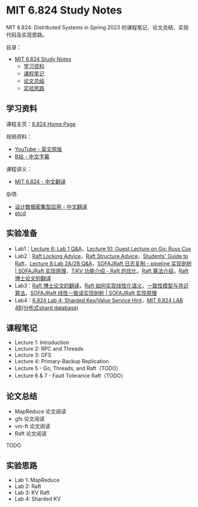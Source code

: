 # MIT 6.824 Study Notes

MIT 6.824: Distributed Systems in Spring 2023 的课程笔记、论文总结、实验代码及实现思路。

目录：

- [MIT 6.824 Study Notes](#mit-6824-study-notes)
  - [学习资料](#学习资料)
  - [课程笔记](#课程笔记)
  - [论文总结](#论文总结)
  - [实验思路](#实验思路)

## 学习资料

课程主页：[6.824 Home Page](https://pdos.csail.mit.edu/6.824/)

视频资料：

* [YouTube - 英文原版](https://www.youtube.com/channel/UC_7WrbZTCODu1o_kfUMq88g/videos)
* [B站 - 中文字幕]((https://www.bilibili.com/video/BV1R7411t71W))

课程讲义：

* [MIT 6.824 - 中文翻译](https://mit-public-courses-cn-translatio.gitbook.io/mit6-824/)

杂项:
* [设计数据密集型应用 - 中文翻译](https://github.com/Vonng/ddia)
* [etcd](https://github.com/etcd-io/etcd)

## 实验准备
* Lab1：[Lecture 6: Lab 1 Q&A](https://link.zhihu.com/?target=https%3A//www.youtube.com/watch%3Fv%3DQkPiiRQmom8)，[Lecture 10: Guest Lecture on Go: Russ Cox](https://link.zhihu.com/?target=https%3A//www.youtube.com/watch%3Fv%3DIdCbMO0Ey9I)
* Lab2：[Raft Locking Advice](https://link.zhihu.com/?target=https%3A//pdos.csail.mit.edu/6.824/labs/raft-locking.txt)，[Raft Structure Advice](https://link.zhihu.com/?target=https%3A//pdos.csail.mit.edu/6.824/labs/raft-structure.txt)，[Students' Guide to Raft](https://link.zhihu.com/?target=https%3A//thesquareplanet.com/blog/students-guide-to-raft/)，[Lecture 8:Lab 2A/2B Q&A](https://link.zhihu.com/?target=https%3A//www.youtube.com/watch%3Fv%3DVIZCheV4dWY)，[SOFAJRaft 日志复制 - pipeline 实现剖析 | SOFAJRaft 实现原理](https://link.zhihu.com/?target=https%3A//mp.weixin.qq.com/s/jzqhLptmgcNix6xYWYL01Q)，[TiKV 功能介绍 - Raft 的优化](https://link.zhihu.com/?target=https%3A//pingcap.com/blog-cn/optimizing-raft-in-tikv/)，[Raft 算法介绍](https://link.zhihu.com/?target=https%3A//tanxinyu.work/raft/)，[Raft 博士论文的翻译](https://link.zhihu.com/?target=https%3A//github.com/LebronAl/raft-thesis-zh_cn)
* Lab3：[Raft 博士论文的翻译](https://link.zhihu.com/?target=https%3A//github.com/LebronAl/raft-thesis-zh_cn)，[Raft 如何实现线性化语义](https://www.zhihu.com/question/278551592)，[一致性模型与共识算法](https://link.zhihu.com/?target=https%3A//tanxinyu.work/consistency-and-consensus/%23etcd-%25E7%259A%2584-Raft)，[SOFAJRaft 线性一致读实现剖析 | SOFAJRaft 实现原理](https://link.zhihu.com/?target=https%3A//www.sofastack.tech/blog/sofa-jraft-linear-consistent-read-implementation/)
* Lab4：[6.824 Lab 4: Sharded Key/Value Service Hint](https://link.zhihu.com/?target=https%3A//pdos.csail.mit.edu/6.824/labs/lab-shard.html)，[MIT 6.824 LAB 4B(分布式shard database)](https://link.zhihu.com/?target=https%3A//www.jianshu.com/p/f5c8ab9cd577)


  

## 课程笔记

* Lecture 1: Introduction
* Lecture 2: RPC and Threads
* Lecture 3: GFS
* Lecture 4: Primary-Backup Replication
* Lecture 5 - Go, Threads, and Raft（TODO）
* Lecture 6 & 7 -  Fault Tolerance Raft（TODO）

## 论文总结

* MapReduce 论文阅读
* gfs 论文阅读
* vm-ft 论文阅读
* Raft 论文阅读

TODO

## 实验思路

* Lab 1: MapReduce
* Lab 2: Raft
* Lab 3: KV Raft
* Lab 4: Sharded KV
